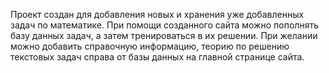Проект создан для добавления новых и хранения уже добавленных задач по математике. 
При помощи созданного сайта можно пополнять базу данных задач, а затем тренироваться в их решении.
При желании можно добавить справочную информацию, теорию по решению текстовых задач
справа от базы данных на главной странице сайта.
